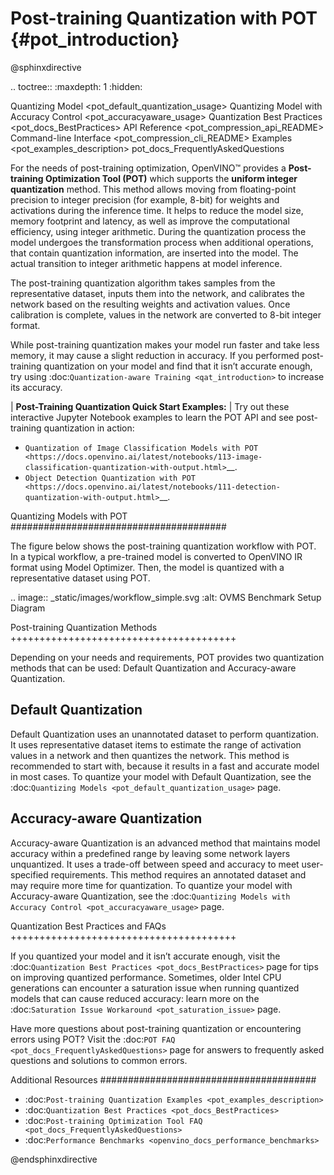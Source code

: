 # Post-training Quantization with POT {#pot_introduction}

@sphinxdirective

.. toctree::
   :maxdepth: 1
   :hidden:

   Quantizing Model <pot_default_quantization_usage>
   Quantizing Model with Accuracy Control <pot_accuracyaware_usage>
   Quantization Best Practices <pot_docs_BestPractices>
   API Reference <pot_compression_api_README>
   Command-line Interface <pot_compression_cli_README>
   Examples <pot_examples_description>
   pot_docs_FrequentlyAskedQuestions



For the needs of post-training optimization, OpenVINO&trade; provides a **Post-training Optimization Tool (POT)** 
which supports the **uniform integer quantization** method. This method allows moving from floating-point precision 
to integer precision (for example, 8-bit) for weights and activations during the inference time. It helps to reduce 
the model size, memory footprint and latency, as well as improve the computational efficiency, using integer arithmetic. 
During the quantization process the model undergoes the transformation process when additional operations, that contain 
quantization information, are inserted into the model. The actual transition to integer arithmetic happens at model inference.

The post-training quantization algorithm takes samples from the representative dataset, inputs them into the network, 
and calibrates the network based on the resulting weights and activation values. Once calibration is complete, 
values in the network are converted to 8-bit integer format.

While post-training quantization makes your model run faster and take less memory, it may cause a slight reduction 
in accuracy. If you performed post-training quantization on your model and find that it isn’t accurate enough, 
try using :doc:`Quantization-aware Training <qat_introduction>` to increase its accuracy.


| **Post-Training Quantization Quick Start Examples:**
| Try out these interactive Jupyter Notebook examples to learn the POT API and see post-training quantization in action:

* `Quantization of Image Classification Models with POT <https://docs.openvino.ai/latest/notebooks/113-image-classification-quantization-with-output.html>`__.
* `Object Detection Quantization with POT <https://docs.openvino.ai/latest/notebooks/111-detection-quantization-with-output.html>`__.



Quantizing Models with POT
####################################### 

The figure below shows the post-training quantization workflow with POT. In a typical workflow, a pre-trained 
model is converted to OpenVINO IR format using Model Optimizer. Then, the model is quantized with a representative dataset using POT.

.. image:: _static/images/workflow_simple.svg
   :alt: OVMS Benchmark Setup Diagram


Post-training Quantization Methods
+++++++++++++++++++++++++++++++++++++++

Depending on your needs and requirements, POT provides two quantization methods that can be used: 
Default Quantization and Accuracy-aware Quantization.


Default Quantization
---------------------------------------

Default Quantization uses an unannotated dataset to perform quantization. It uses representative 
dataset items to estimate the range of activation values in a network and then quantizes the network. 
This method is recommended to start with, because it results in a fast and accurate model in most cases. 
To quantize your model with Default Quantization, see the :doc:`Quantizing Models <pot_default_quantization_usage>` page.

Accuracy-aware Quantization
---------------------------------------

Accuracy-aware Quantization is an advanced method that maintains model accuracy within a predefined 
range by leaving some network layers unquantized. It uses a trade-off between speed and accuracy to meet 
user-specified requirements. This method requires an annotated dataset and may require more time for quantization. 
To quantize your model with Accuracy-aware Quantization, see the :doc:`Quantizing Models with Accuracy Control <pot_accuracyaware_usage>` page.

Quantization Best Practices and FAQs
+++++++++++++++++++++++++++++++++++++++

If you quantized your model and it isn’t accurate enough, visit the :doc:`Quantization Best Practices <pot_docs_BestPractices>` 
page for tips on improving quantized performance. Sometimes, older Intel CPU generations can encounter a saturation issue when 
running quantized models that can cause reduced accuracy: learn more on the :doc:`Saturation Issue Workaround <pot_saturation_issue>` page.

Have more questions about post-training quantization or encountering errors using POT? Visit the 
:doc:`POT FAQ <pot_docs_FrequentlyAskedQuestions>` page for answers to frequently asked questions and solutions to common errors.



Additional Resources
#######################################

* :doc:`Post-training Quantization Examples <pot_examples_description>`
* :doc:`Quantization Best Practices <pot_docs_BestPractices>`
* :doc:`Post-training Optimization Tool FAQ <pot_docs_FrequentlyAskedQuestions>`
* :doc:`Performance Benchmarks <openvino_docs_performance_benchmarks>`


@endsphinxdirective

